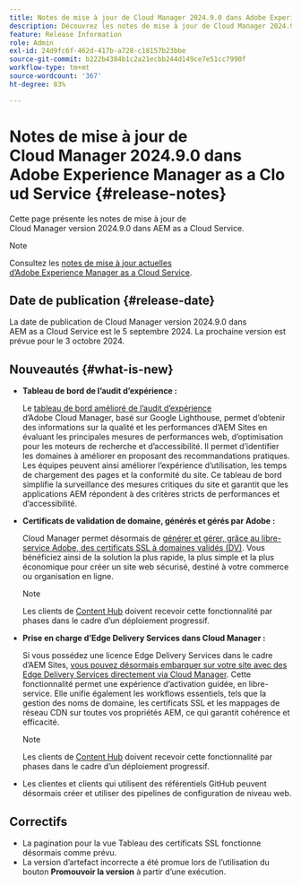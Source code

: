 ```yaml
---
title: Notes de mise à jour de Cloud Manager 2024.9.0 dans Adobe Experience Manager as a Cloud Service
description: Découvrez les notes de mise à jour de Cloud Manager 2024.9.0 dans AEM as a Cloud Service.
feature: Release Information
role: Admin
exl-id: 24d9fc6f-462d-417b-a728-c18157b23bbe
source-git-commit: b222b4384b1c2a21ecbb244d149ce7e51cc7990f
workflow-type: tm+mt
source-wordcount: '367'
ht-degree: 83%

---
```


# Notes de mise à jour de Cloud Manager 2024.9.0 dans Adobe Experience Manager as a Cloud Service {#release-notes}

Cette page présente les notes de mise à jour de Cloud Manager version 2024.9.0 dans AEM as a Cloud Service.

>[!NOTE]
>
>Consultez les [notes de mise à jour actuelles d’Adobe Experience Manager as a Cloud Service](/help/release-notes/release-notes-cloud/release-notes-current.md).

## Date de publication {#release-date}

La date de publication de Cloud Manager version 2024.9.0 dans AEM as a Cloud Service est le 5 septembre 2024. La prochaine version est prévue pour le 3 octobre 2024.

## Nouveautés {#what-is-new}

* **Tableau de bord de l’audit d’expérience :**

  Le [tableau de bord amélioré de l’audit d’expérience](/help/implementing/cloud-manager/experience-audit-dashboard.md) d’Adobe Cloud Manager, basé sur Google Lighthouse, permet d’obtenir des informations sur la qualité et les performances d’AEM Sites en évaluant les principales mesures de performances web, d’optimisation pour les moteurs de recherche et d’accessibilité. Il permet d’identifier les domaines à améliorer en proposant des recommandations pratiques. Les équipes peuvent ainsi améliorer l’expérience d’utilisation, les temps de chargement des pages et la conformité du site. Ce tableau de bord simplifie la surveillance des mesures critiques du site et garantit que les applications AEM répondent à des critères stricts de performances et d’accessibilité.

* **Certificats de validation de domaine, générés et gérés par Adobe :**

  Cloud Manager permet désormais de [générer et gérer, grâce au libre-service Adobe, des certificats SSL à domaines validés (DV)](/help/implementing/cloud-manager/managing-ssl-certifications/add-ssl-certificate.md). Vous bénéficiez ainsi de la solution la plus rapide, la plus simple et la plus économique pour créer un site web sécurisé, destiné à votre commerce ou organisation en ligne. <!-- CMGR-52403 -->

  >[!NOTE]
  >
  >Les clients de [Content Hub](/help/assets/product-overview.md) doivent recevoir cette fonctionnalité par phases dans le cadre d’un déploiement progressif.

* **Prise en charge d’Edge Delivery Services dans Cloud Manager :**

  Si vous possédez une licence Edge Delivery Services dans le cadre d’AEM Sites, [vous pouvez désormais embarquer sur votre site avec des Edge Delivery Services directement via Cloud Manager](/help/implementing/cloud-manager/edge-delivery/introduction-to-edge-delivery-services.md). Cette fonctionnalité permet une expérience d’activation guidée, en libre-service. Elle unifie également les workflows essentiels, tels que la gestion des noms de domaine, les certificats SSL et les mappages de réseau CDN sur toutes vos propriétés AEM, ce qui garantit cohérence et efficacité. <!-- CMGR-49859 -->

  >[!NOTE]
  >
  >Les clients de [Content Hub](/help/assets/product-overview.md) doivent recevoir cette fonctionnalité par phases dans le cadre d’un déploiement progressif.

* Les clientes et clients qui utilisent des référentiels GitHub peuvent désormais créer et utiliser des pipelines de configuration de niveau web. <!--( KEEP IN? SP: YES CMGR-59046 and Slack https://cq-dev.slack.com/archives/C07LFP5BZ2L/p1725407057847379 ) -->

<!--
## Early adoption program {#early-adoption}

For a chance to test some upcoming features, be a part of Adobe's early adoption program. -->


## Correctifs

* La pagination pour la vue Tableau des certificats SSL fonctionne désormais comme prévu. <!-- (CMGR-60804 - [UI] Pagination doesn't work for ssl certificates) -->
* La version d’artefact incorrecte a été promue lors de l’utilisation du bouton **Promouvoir la version** à partir d’une exécution. <!-- ( KEEP IN? SP: YES CMGR-59519 and Slack https://cq-dev.slack.com/archives/C07LFPN2R08/p1725408253474129 ) -->

<!-- * Slack message says next release? SP: REMOVE (Leave in for now) SSL Certificates table in Cloud Manager now enables pagination in the user experience. ( https://jira.corp.adobe.com/browse/CMGR-61041 and Slack https://cq-dev.slack.com/archives/C07LFRE9QJU/p1725408553760009 ) --<>
